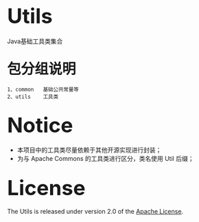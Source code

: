 # <font size=20>Utils</font>
Java基础工具类集合

## <font size=6>包分组说明</font>
	1、common   基础公共常量等
	2、utils    工具类
	
## <font size=14>Notice</font>
* 本项目中的工具类尽量依赖于其他开源实现进行封装；
* 为与 Apache Commons 的工具类进行区分，类名使用 Util 后缀；

## <font size=14>License</font>
The Utils is released under version 2.0 of the [Apache License][].

[Apache License]: http://www.apache.org/licenses/LICENSE-2.0
